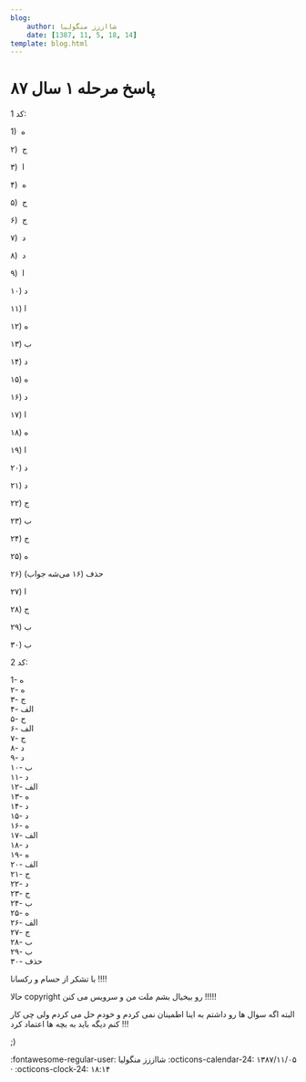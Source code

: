 ```yaml
---
blog:
    author: شااززز منگولیا
    date: [1387, 11, 5, 18, 14]
template: blog.html
---
```

# پاسخ مرحله ۱ سال ۸۷

<div class="cnt">
<p>کد 1:</p><p></p>
<p>1)  ه</p>
<p></p>
<p></p>
<p></p>
<p></p>
<p>۲)  ج</p>
<p>۳)  ا</p>
<p>۴)  ه</p>
<p>۵)  ج</p>
<p>۶)  ج</p>
<p>۷)  د</p>
<p>۸)  د</p>
<p>۹)  ا</p>
<p>۱۰) د</p>
<p>۱۱) ا</p>
<p>۱۲) ه</p>
<p>۱۳) ب</p>
<p>۱۴) د</p>
<p>۱۵) ه</p>
<p>۱۶) د</p>
<p>۱۷) ا</p>
<p>۱۸) ه</p>
<p>۱۹) ا</p>
<p>۲۰) د</p>
<p>۲۱) د</p>
<p>۲۲) ج</p>
<p>۲۳) ب</p>
<p>۲۴) ج</p>
<p>۲۵) ه</p>
<p>۲۶) حذف (۱۶ می‌شه جواب)</p>
<p>۲۷) ا</p>
<p>۲۸) ج</p>
<p>۲۹) ب</p>
<p>۳۰) ب</p>
<p>کد 2:</p><p>1- ه<br/>۲-  ه<br/>۳-  ج<br/>۴-  الف<br/>۵-  ج<br/>۶-  الف<br/>۷-  ج<br/>۸-  د<br/>۹-  د<br/>۱۰- ب<br/>۱۱- د<br/>۱۲- الف<br/>۱۳- ه<br/>۱۴- د<br/>۱۵- د<br/>۱۶- ه<br/>۱۷- الف<br/>۱۸- د<br/>۱۹- ه<br/>۲۰- الف<br/>۲۱- ج<br/>۲۲- د<br/>۲۳- ج<br/>۲۴- ب<br/>۲۵- ه<br/>۲۶- الف<br/>۲۷- ج<br/>۲۸- ب<br/>۲۹- ب<br/>۳۰- حذف</p><p>با تشکر از حسام و رکسانا !!!!</p><p>حالا copyright رو بیخیال بشم ملت من و سرویس می کنن !!!!!</p><p>البته اگه سوال ها رو داشتم به اینا اطمینان نمى کردم و خودم حل می کردم ولى چى کار کنم دیگه باید به بچه ها اعتماد کرد !!!</p><p>;)</p><p></p>
<p></p>
<p></p>
<p></p>
<p></p>
<p></p>
<p></p>
</div>

<div class="blog-info" markdown>
<span class="blog-author">
:fontawesome-regular-user: شااززز منگولیا
</span>
<span class="blog-date">
:octicons-calendar-24: ۱۳۸۷/۱۱/۰۵ · :octicons-clock-24: ۱۸:۱۴
</span>
</div>

